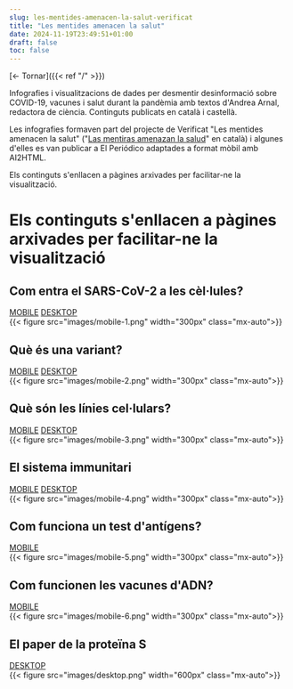 ```yaml
---
slug: les-mentides-amenacen-la-salut-verificat
title: "Les mentides amenacen la salut"
date: 2024-11-19T23:49:51+01:00
draft: false
toc: false
---
```


[<- Tornar]({{< ref "/" >}})

Infografies i visualitzacions de dades per desmentir desinformació sobre COVID-19, vacunes i salut durant la pandèmia amb textos d'Andrea Arnal, redactora de ciència. Continguts publicats en català i castellà.

Les infografies formaven part del projecte de Verificat "Les mentides amenacen la salut" ("[Las mentiras amenazan la salud](https://www.verificat.cat/salut/es)" en català) i algunes d'elles es van publicar a El Periódico adaptades a format mòbil amb AI2HTML.

Els continguts s'enllacen a pàgines arxivades per facilitar-ne la visualització.

<div class="max-w-screen-lg mx-auto p-6">
    <h1 class="text-2xl font-bold mb-4">
        Els continguts s'enllacen a pàgines arxivades per facilitar-ne la visualització
    </h1>
    <div class="grid grid-cols-2 gap-12">
        <!-- First Row -->
        <div class="text-center">
            <h2 class="text-lg font-semibold mb-2">Com entra el SARS-CoV-2 a les cèl·lules?</h2>
            <div class="flex justify-center space-x-4 text-blue-600 mb-4">
                <a href="https://www.verificat.cat/wp-content/uploads/wpallimport/asset/infografies/ace2/ace2.html">MOBILE</a>
                <a href="https://web.archive.org/web/20211020111202/https://www.verificat.cat/es/infografia/como-entra-el-sars-cov-2-en-las-celulas">DESKTOP</a>
            </div>
            {{< figure src="images/mobile-1.png" width="300px" class="mx-auto">}}
        </div>
        <div class="text-center">
            <h2 class="text-lg font-semibold mb-2">Què és una variant?</h2>
            <div class="flex justify-center space-x-4 text-blue-600 mb-4">
                <a href="https://www.verificat.cat/wp-content/uploads/wpallimport/asset/infografies/variantes/variantes.html">MOBILE</a>
                <a href="https://web.archive.org/web/20211028031152/https://www.verificat.cat/es/infografia/las-variantes-del-sars-cov-2">DESKTOP</a>
            </div>
            {{< figure src="images/mobile-2.png" width="300px" class="mx-auto">}}
        </div>
        <!-- Second Row -->
        <div class="text-center">
            <h2 class="text-lg font-semibold mb-2">Què són les línies cel·lulars?</h2>
            <div class="flex justify-center space-x-4 text-blue-600 mb-4">
                <a href="https://www.verificat.cat/wp-content/uploads/wpallimport/asset/infografies/lineas-celulares/lineas-celulares.html">MOBILE</a>
                <a href="https://web.archive.org/web/20220519123007/https://www.verificat.cat/es/infografia/que-son-las-lineas-celulares">DESKTOP</a>
            </div>
            {{< figure src="images/mobile-3.png" width="300px" class="mx-auto">}}
        </div>
        <div class="text-center">
            <h2 class="text-lg font-semibold mb-2">El sistema immunitari</h2>
            <div class="flex justify-center space-x-4 text-blue-600 mb-4">
                <a href="https://www.verificat.cat/wp-content/uploads/wpallimport/asset/infografies/sistema-inmunitario/sistema-inmunitario.html">MOBILE</a>
                <a href="https://web.archive.org/web/20220509115253/https://www.verificat.cat/es/infografia/el-sistema-inmunitario">DESKTOP</a>
            </div>
            {{< figure src="images/mobile-4.png" width="300px" class="mx-auto">}}
        </div>
        <!-- Third Row -->
        <div class="text-center">
            <h2 class="text-lg font-semibold mb-2">Com funciona un test d'antígens?</h2>
            <div class="flex justify-center space-x-4 text-blue-600 mb-4">
                <a href="https://web.archive.org/web/20220126094337/https://www.verificat.cat/es/infografia/como-funciona-un-test-de-antigenos">MOBILE</a>
            </div>
            {{< figure src="images/mobile-5.png" width="300px" class="mx-auto">}}
        </div>
        <div class="text-center">
            <h2 class="text-lg font-semibold mb-2">Com funcionen les vacunes d'ADN?</h2>
            <div class="flex justify-center space-x-4 text-blue-600 mb-4">
                <a href="https://web.archive.org/web/20220519124751/https://www.verificat.cat/es/infografia/como-funcionan-las-vacunas-de-adn">MOBILE</a>
            </div>
            {{< figure src="images/mobile-6.png" width="300px" class="mx-auto">}}
        </div>
        <!-- Fourth Row -->
        <div class="text-center col-span-2">
            <h2 class="text-lg font-semibold mb-2">El paper de la proteïna S</h2>
            <div class="flex justify-center space-x-4 text-blue-600 mb-4">
                <a href="https://web.archive.org/web/20220129083841/https://www.verificat.cat/es/infografia/el-papel-de-la-proteina-s">DESKTOP</a>
            </div>
            {{< figure src="images/desktop.png" width="600px" class="mx-auto">}}
        </div>
    </div>
</div>
